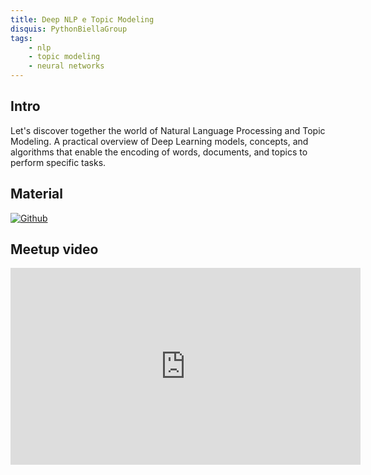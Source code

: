 ```yaml
---
title: Deep NLP e Topic Modeling 
disquis: PythonBiellaGroup
tags:
    - nlp
    - topic modeling
    - neural networks
---
```


## Intro

Let's discover together the world of Natural Language Processing and Topic Modeling. A practical overview of Deep Learning models, concepts, and algorithms that enable the encoding of words, documents, and topics to perform specific tasks.

## Material

[![Github](https://img.shields.io/badge/GitHub-181717.svg?style=for-the-badge&logo=GitHub&logoColor=white)](https://github.com/PythonBiellaGroup/MaterialeSerate/)

## Meetup video
<iframe width="560" height="315" src="https://www.youtube.com/embed/xcDAY46ycDs" title="YouTube video player" frameborder="0" allow="accelerometer; autoplay; clipboard-write; encrypted-media; gyroscope; picture-in-picture; web-share" allowfullscreen></iframe>